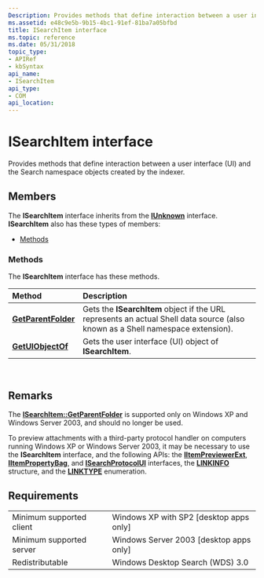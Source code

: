 ```yaml
---
Description: Provides methods that define interaction between a user interface (UI) and the Search namespace objects created by the indexer.
ms.assetid: e48c9e5b-9b15-4bc1-91ef-81ba7a05bfbd
title: ISearchItem interface
ms.topic: reference
ms.date: 05/31/2018
topic_type: 
- APIRef
- kbSyntax
api_name: 
- ISearchItem
api_type: 
- COM
api_location: 
---
```


# ISearchItem interface

Provides methods that define interaction between a user interface (UI) and the Search namespace objects created by the indexer.

## Members

The **ISearchItem** interface inherits from the [**IUnknown**](https://msdn.microsoft.com/library/ms680509(v=VS.85).aspx) interface. **ISearchItem** also has these types of members:

-   [Methods](#methods)

### Methods

The **ISearchItem** interface has these methods.



| Method                                                         | Description                                                                                                                               |
|:---------------------------------------------------------------|:------------------------------------------------------------------------------------------------------------------------------------------|
| [**GetParentFolder**](-search-isearchitem-getparentfolder.md) | Gets the **ISearchItem** object if the URL represents an actual Shell data source (also known as a Shell namespace extension).<br/> |
| [**GetUIObjectOf**](https://msdn.microsoft.com/library/Dd756721(v=VS.85).aspx)     | Gets the user interface (UI) object of **ISearchItem**.<br/>                                                                        |



 

## Remarks

The [**ISearchItem::GetParentFolder**](-search-isearchitem-getparentfolder.md) is supported only on Windows XP and Windows Server 2003, and should no longer be used.

To preview attachments with a third-party protocol handler on computers running Windows XP or Windows Server 2003, it may be necessary to use the **ISearchItem** interface, and the following APIs: the [**IItemPreviewerExt**](-search-iitempreviewerext.md), [**IItemPropertyBag**](iitempropertybag.md), and [**ISearchProtocolUI**](-search-isearchprotocolui.md) interfaces, the [**LINKINFO**](-search-linkinfo.md) structure, and the [**LINKTYPE**](-search-linktype.md) enumeration.

## Requirements



|                                     |                                                      |
|-------------------------------------|------------------------------------------------------|
| Minimum supported client<br/> | Windows XP with SP2 \[desktop apps only\]<br/> |
| Minimum supported server<br/> | Windows Server 2003 \[desktop apps only\]<br/> |
| Redistributable<br/>          | Windows Desktop Search (WDS) 3.0<br/>          |



 

 




